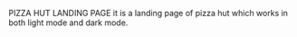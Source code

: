 PIZZA HUT LANDING PAGE
it is a landing page of pizza hut which works in both light mode and dark mode.
